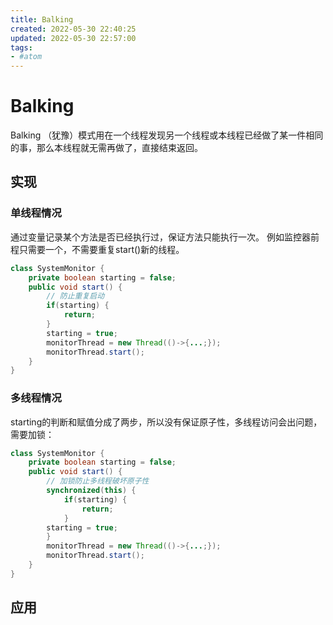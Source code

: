 ```yaml
---
title: Balking
created: 2022-05-30 22:40:25
updated: 2022-05-30 22:57:00
tags: 
- #atom
---
```

# Balking

Balking （犹豫）模式用在一个线程发现另一个线程或本线程已经做了某一件相同的事，那么本线程就无需再做了，直接结束返回。

## 实现

### 单线程情况

通过变量记录某个方法是否已经执行过，保证方法只能执行一次。
例如监控器前程只需要一个，不需要重复start()新的线程。

```java
class SystemMonitor {
	private boolean starting = false;
	public void start() {
		// 防止重复启动
		if(starting) {
			return;
		}
		starting = true;
		monitorThread = new Thread(()->{...;});
		monitorThread.start();
	}
}
```

### 多线程情况

starting的判断和赋值分成了两步，所以没有保证原子性，多线程访问会出问题，需要加锁：

```java
class SystemMonitor {
	private boolean starting = false;
	public void start() {
		// 加锁防止多线程破坏原子性
		synchronized(this) {
			if(starting) {
				return;
			}
		starting = true;
		}
		monitorThread = new Thread(()->{...;});
		monitorThread.start();
	}
}
```

## 应用

